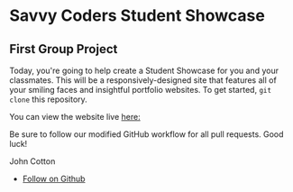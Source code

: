 # Savvy Coders Student Showcase
## First Group Project

Today, you're going to help create a Student Showcase for you and your classmates. This will be a responsively-designed site that features all of your smiling faces and insightful portfolio websites. To get started, `git clone` this repository.

You can view the website live [here:](http://twp3.netlify.com)

Be sure to follow our modified GitHub workflow for all pull requests. Good luck!

<!-- Example -->
John Cotton
+ [Follow on Github](https://github.com/thejohncotton)

